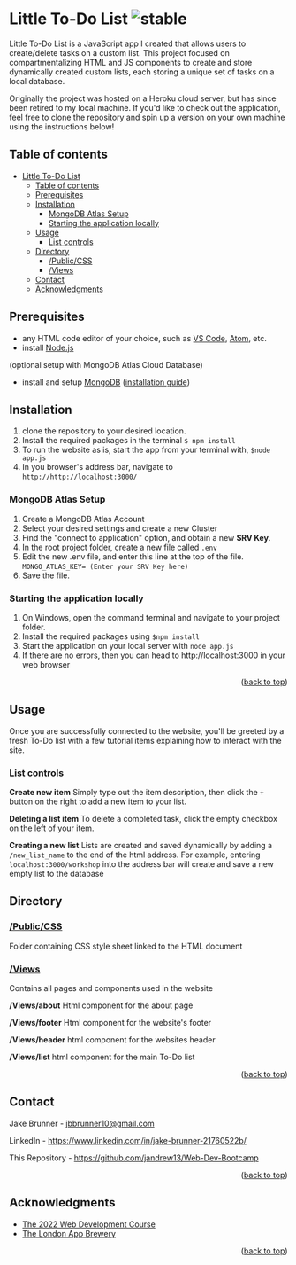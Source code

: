 # Little To-Do List ![stable]

<!-- ABOUT SECTION -->
 Little To-Do List is a JavaScript app I created that allows users to create/delete tasks on a custom list. This project focused on compartmentalizing HTML and JS components to create and store dynamically created custom lists, each storing a unique set of tasks on a local database.

 Originally the project was hosted on a Heroku cloud server, but has since been retired to my local machine. If you'd like to check out the application, feel free to clone the repository and spin up a version on your own machine using the instructions below! 

<!-- TABLE OF CONTENTS -->
  ## Table of contents
- [Little To-Do List ](#little-to-do-list-)
  - [Table of contents](#table-of-contents)
  - [Prerequisites](#prerequisites)
  - [Installation](#installation)
    - [MongoDB Atlas Setup](#mongodb-atlas-setup)
    - [Starting the application locally](#starting-the-application-locally)
  - [Usage](#usage)
    - [List controls](#list-controls)
  - [Directory](#directory)
    - [/Public/CSS](#publiccss)
    - [/Views](#views)
  - [Contact](#contact)
  - [Acknowledgments](#acknowledgments)


<!-- Prerequisites -->

## Prerequisites

* any HTML code editor of your choice, such as [VS Code](https://code.visualstudio.com/), [Atom](https://atom.io/), etc.
* install [Node.js](https://nodejs.org/en/)

(optional setup with MongoDB Atlas Cloud Database)
* install and setup [MongoDB](https://www.mongodb.com/) ([installation guide](https://www.mongodb.com/docs/manual/tutorial/install-mongodb-on-windows/))


<!-- Installation -->
## Installation

1. clone the repository to your desired location.
2. Install the required packages in the terminal
	`$ npm install`
3. To run the website as is, start the app from your terminal with,
	`$node app.js`
4. In you browser's address bar, navigate to
`http://http://localhost:3000/`

### MongoDB Atlas Setup
1. Create a MongoDB Atlas Account
2. Select your desired settings and create a new Cluster
3. Find the "connect to application" option, and obtain a new **SRV Key**.
4. In the root project folder, create a new file called `.env`
5. Edit the new .env file, and enter this line at the top of the file.
   `MONGO_ATLAS_KEY= (Enter your SRV Key here)`
6. Save the file.

### Starting the application locally

1. On Windows, open the command terminal and navigate to your project folder.
2. Install the required packages using `$npm install`
3. Start the application on your local server with `node app.js`
4. If there are no errors, then you can head to http://localhost:3000 in your web browser

<p align="right">(<a href="#readme-top">back to top</a>)</p>

## Usage

Once you are successfully connected to the website,  you'll be greeted by a fresh To-Do list with a few tutorial items explaining how to interact with the site.

### List controls

**Create new item**
Simply type out the item description, then click the `+` button on the right to add a new item to your list.

**Deleting a list item**
To delete a completed task, click the empty checkbox on the left of your item.

**Creating a new list**
Lists are created and saved dynamically by adding a `/new_list_name` to the end of the html address. For example, entering `localhost:3000/workshop` into the address bar will create and save a new empty list to the database




<!-- DIRECTORY -->
## Directory

### [/Public/CSS](https://github.com/JAndrew13/LittleToDo/tree/main/public/css)
Folder containing CSS style sheet linked to the HTML document

### [/Views](https://github.com/JAndrew13/LittleToDo/tree/main/views)
Contains all pages and components used in the website

**/Views/about**
Html component for the about page

**/Views/footer**
Html component for the website's footer

**/Views/header**
html component for the websites header

**/Views/list**
html component for the main To-Do list


<p align="right">(<a href="#readme-top">back to top</a>)</p>

<!-- CONTACT -->
## Contact

Jake Brunner -  jbbrunner10@gmail.com

LinkedIn - https://www.linkedin.com/in/jake-brunner-21760522b/

This Repository - https://github.com/jandrew13/Web-Dev-Bootcamp

<p align="right">(<a href="#readme-top">back to top</a>)</p>



<!-- ACKNOWLEDGMENTS -->
## Acknowledgments
* [The 2022 Web Development Course](https://www.udemy.com/course/the-complete-web-development-bootcamp)
* [The London App Brewery](https://www.londonappbrewery.com/)

<p align="right">(<a href="#readme-top">back to top</a>)</p>



<!-- MARKDOWN LINKS & IMAGES -->

[product-screenshot]: images/screenshot.png

[license-shield]: https://img.shields.io/github/license/othneildrew/Best-README-Template.svg?style=for-the-badge
[license-url]: https://github.com/othneildrew/Best-README-Template/blob/master/LICENSE.txt
[linkedin-shield]: https://img.shields.io/badge/-LinkedIn-black.svg?style=for-the-badge&logo=linkedin&colorB=555
[linkedin-url]: https://linkedin.com/in/othneildrew

<!-- STATUS MARKERS -->

[stable]: http://badges.github.io/stability-badges/dist/stable.svg
[unstable]: http://badges.github.io/stability-badges/dist/unstable.svg
[depreciated]: http://badges.github.io/stability-badges/dist/deprecated.svg
[experimental]: http://badges.github.io/stability-badges/dist/experimental.svg
[frozen]: http://badges.github.io/stability-badges/dist/frozen.svg
[locked]: http://badges.github.io/stability-badges/dist/locked.svg

[issues-shield]: https://img.shields.io/github/issues/othneildrew/Best-README-Template.svg?style=for-the-badge
[issues-url]: https://github.com/othneildrew/Best-README-Template/issues

<!-- TOOLS -->

[git-scl.com]:https://img.shields.io/badge/git-%23F05033.svg?style=for-the-badge&logo=git&logoColor=white
[git-url]:https://git-scm.com/
[Postman.com]:https://img.shields.io/badge/Postman-FF6C37?style=for-the-badge&logo=postman&logoColor=white
[Postman-url]:https://Postman.com
[Babel.com]:https://img.shields.io/badge/Babel-F9DC3e?style=for-the-badge&logo=babel&logoColor=black
[Babel-url]:Babel.com
[JavaScript.com]:https://img.shields.io/badge/javascript-%23323330.svg?style=for-the-badge&logo=javascript&logoColor=%23F7DF1E
[JavaScript-url]:https://javascript.com
[Heroku.com]: https://img.shields.io/badge/heroku-%23430098.svg?style=for-the-badge&logo=heroku&logoColor=white
[Heroku-url]: https://heroku.com
[NodeJS.org]:https://img.shields.io/badge/node.js-6DA55F?style=for-the-badge&logo=node.js&logoColor=white
[NodeJS-url]: https://nodejs.org
[React.js]: https://img.shields.io/badge/React-20232A?style=for-the-badge&logo=react&logoColor=61DAFB
[React-url]: https://reactjs.org/
[Bootstrap.com]: https://img.shields.io/badge/Bootstrap-563D7C?style=for-the-badge&logo=bootstrap&logoColor=white
[Bootstrap-url]: https://getbootstrap.com
[JQuery.com]: https://img.shields.io/badge/jQuery-0769AD?style=for-the-badge&logo=jquery&logoColor=white
[JQuery-url]: https://jquery.com
[MongoDB.com]: https://img.shields.io/badge/MongoDB-%234ea94b.svg?style=for-the-badge&logo=mongodb&logoColor=white
[MongoDB-url]: https://mongodb.com
[Expressjs.com]: https://img.shields.io/badge/express.js-%23404d59.svg?style=for-the-badge&logo=express&logoColor=%2361DAFB
[Expressjs-url]: https://expressjs.com
[npmjs.com]:https://img.shields.io/badge/NPM-%23000000.svg?style=for-the-badge&logo=npm&logoColor=white
[npmjs-url]:npmjs.com
[CSS3]: https://img.shields.io/badge/css3-%231572B6.svg?style=for-the-badge&logo=css3&logoColor=white
[HTML5]: https://img.shields.io/badge/html5-%23E34F26.svg?style=for-the-badge&logo=html5&logoColor=white
